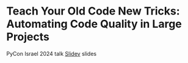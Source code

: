 # Teach Your Old Code New Tricks: Automating Code Quality in Large Projects

PyCon Israel 2024 talk [Slidev](https://sli.dev) slides